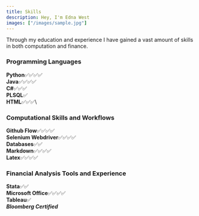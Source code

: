 ```yaml
---
title: Skills
description: Hey, I'm Edna West
images: ["/images/sample.jpg"]
---
```


Through my education and experience I have gained a vast amount of skills in both computation and finance.

### Programming Languages
**Python**:white_check_mark::white_check_mark::white_check_mark::white_check_mark:\
**Java**:white_check_mark::white_check_mark::white_check_mark::white_check_mark:\
**C#**:white_check_mark::white_check_mark::white_check_mark:\
**PLSQL**:white_check_mark:\
**HTML**:white_check_mark::white_check_mark::white_check_mark:\

### Computational Skills and Workflows
**Github Flow**:white_check_mark::white_check_mark::white_check_mark::white_check_mark:\
**Selenium Webdriver**:white_check_mark::white_check_mark::white_check_mark::white_check_mark:\
**Databases**:white_check_mark::white_check_mark:\
**Markdown**:white_check_mark::white_check_mark::white_check_mark::white_check_mark:\
**Latex**:white_check_mark::white_check_mark::white_check_mark::white_check_mark:

### Financial Analysis Tools and Experience
**Stata**:white_check_mark::white_check_mark:\
**Microsoft Office**:white_check_mark::white_check_mark::white_check_mark::white_check_mark:\
**Tableau**:white_check_mark:\
***Bloomberg Certified***